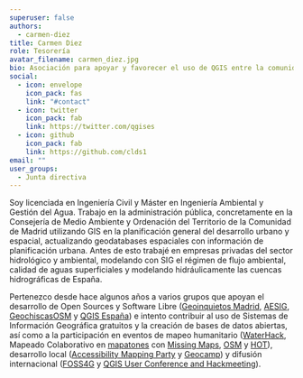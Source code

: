 ```yaml
---
superuser: false
authors:
  - carmen-diez
title: Carmen Diez
role: Tesorería
avatar_filename: carmen_diez.jpg
bio: Asociación para apoyar y favorecer el uso de QGIS entre la comunidad española.
social:
  - icon: envelope
    icon_pack: fas
    link: "#contact"
  - icon: twitter
    icon_pack: fab
    link: https://twitter.com/qgises
  - icon: github
    icon_pack: fab
    link: https://github.com/clds1
email: ""
user_groups:
  - Junta directiva
---
```

Soy licenciada en Ingeniería Civil y Máster en Ingeniería Ambiental y Gestión del Agua. Trabajo en la administración pública, concretamente en la Consejería de Medio Ambiente y Ordenación del Territorio de la Comunidad de Madrid utilizando GIS en la planificación general del desarrollo urbano y espacial, actualizando geodatabases espaciales con información de planificación urbana. Antes de esto trabajé en empresas privadas del sector hidrológico y ambiental, modelando con SIG el régimen de flujo ambiental, calidad de aguas superficiales y modelando hidráulicamente las cuencas hidrográficas de España.

Pertenezco desde hace algunos años a varios grupos que apoyan el desarrollo de Open Sources y Software Libre ([Geoinquietos Madrid](http://geoinquietos.org/grupos/madrid/), [AESIG](http://www.aesig.es/), [GeochiscasOSM](https://geochicas.org/) y [QGIS España](http://www.qgis.es/)) e intento contribuir al uso de Sistemas de Información Geográfica gratuitos y la creación de bases de datos abiertas, así como a la participación en eventos de mapeo humanitario ([WaterHack](https://go.carto.com/waterhack-2018), Mapeado Colaborativo en [mapatones](http://www.nosolosig.com/geo-eventos/1052-dia-del-mapaton-humanitario-2019#:~:text=El%20pr%C3%B3ximo%20jueves%2011%20de,ciudades%20y%20bajo%20distintas%20modalidades.) con [Missing Maps](https://www.missingmaps.org/es/), [OSM](https://www.openstreetmap.org/#map=6/40.007/-2.488) y [HOT](https://www.hotosm.org/)), desarrollo local ([Accessibility Mapping Party](https://maresmadrid.es/evento/accessibility-mapping-party/) y [Geocamp](http://2018.geocamp.es/)) y difusión internacional ([FOSS4G](https://2019.foss4g.org/) y [QGIS User Conference and Hackmeeting](https://2019.qgis.es/)).